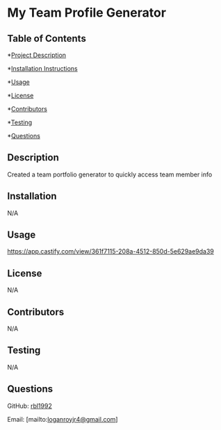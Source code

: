 
# My Team Profile Generator 

## Table of Contents
*[Project Description](#description)

*[Installation Instructions](#installation)

*[Usage](#usage)

*[License](#license)

*[Contributors](#contributors)

*[Testing](#testing)

*[Questions](#questions)

## Description
Created a team portfolio generator to quickly access team member info


## Installation
N/A


## Usage
https://app.castify.com/view/361f7115-208a-4512-850d-5e629ae9da39



## License
N/A


## Contributors
N/A


## Testing
N/A


## Questions

GitHub: [rbl1992](https://github.com/rbl1992)

Email: [mailto:loganroyjr4@gmail.com]
